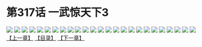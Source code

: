 # 第317话 一武惊天下3
![](https://s1.baozimh.com/scomic/sanyanxiaotianlu-samanhua/0/316-0vem/1.jpg)
![](https://s1.baozimh.com/scomic/sanyanxiaotianlu-samanhua/0/316-0vem/2.jpg)
![](https://s1.baozimh.com/scomic/sanyanxiaotianlu-samanhua/0/316-0vem/3.jpg)
![](https://s1.baozimh.com/scomic/sanyanxiaotianlu-samanhua/0/316-0vem/4.jpg)
![](https://s1.baozimh.com/scomic/sanyanxiaotianlu-samanhua/0/316-0vem/5.jpg)
![](https://s1.baozimh.com/scomic/sanyanxiaotianlu-samanhua/0/316-0vem/6.jpg)
![](https://s1.baozimh.com/scomic/sanyanxiaotianlu-samanhua/0/316-0vem/7.jpg)
![](https://s1.baozimh.com/scomic/sanyanxiaotianlu-samanhua/0/316-0vem/8.jpg)
![](https://s1.baozimh.com/scomic/sanyanxiaotianlu-samanhua/0/316-0vem/9.jpg)
![](https://s1.baozimh.com/scomic/sanyanxiaotianlu-samanhua/0/316-0vem/10.jpg)
![](https://s1.baozimh.com/scomic/sanyanxiaotianlu-samanhua/0/316-0vem/11.jpg)
![](https://s1.baozimh.com/scomic/sanyanxiaotianlu-samanhua/0/316-0vem/12.jpg)
![](https://s1.baozimh.com/scomic/sanyanxiaotianlu-samanhua/0/316-0vem/13.jpg)
![](https://s1.baozimh.com/scomic/sanyanxiaotianlu-samanhua/0/316-0vem/14.jpg)
![](https://s1.baozimh.com/scomic/sanyanxiaotianlu-samanhua/0/316-0vem/15.jpg)
![](https://s1.baozimh.com/scomic/sanyanxiaotianlu-samanhua/0/316-0vem/16.jpg)
![](https://s1.baozimh.com/scomic/sanyanxiaotianlu-samanhua/0/316-0vem/17.jpg)
![](https://s1.baozimh.com/scomic/sanyanxiaotianlu-samanhua/0/316-0vem/18.jpg)
![](https://s1.baozimh.com/scomic/sanyanxiaotianlu-samanhua/0/316-0vem/19.jpg)
![](https://s1.baozimh.com/scomic/sanyanxiaotianlu-samanhua/0/316-0vem/20.jpg)
![](https://s1.baozimh.com/scomic/sanyanxiaotianlu-samanhua/0/316-0vem/21.jpg)
![](https://s1.baozimh.com/scomic/sanyanxiaotianlu-samanhua/0/316-0vem/22.jpg)
![](https://s1.baozimh.com/scomic/sanyanxiaotianlu-samanhua/0/316-0vem/23.jpg)
![](https://s1.baozimh.com/scomic/sanyanxiaotianlu-samanhua/0/316-0vem/24.jpg)
![](https://s1.baozimh.com/scomic/sanyanxiaotianlu-samanhua/0/316-0vem/25.jpg)
[【上一章】](./316.md)
[【目录】](./README.md)
[【下一章】](./318.md)
